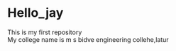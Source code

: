 # Hello_jay
This is my first repository </br>
My college name is m s bidve engineering collehe,latur
